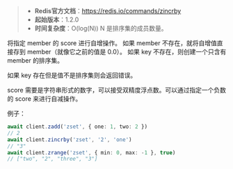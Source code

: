 > - **Redis官方文档**：https://redis.io/commands/zincrby
> - **起始版本**：1.2.0
> - **时间复杂度**：O(log(N)) N 是排序集的成员数量。

将指定 member 的 score 进行自增操作。
如果 member 不存在，就将自增值直接存到 member（就像它之前的值是 0.0）。
如果 key 不存在，则创建一个只含有 member 的排序集。

如果 key 存在但是值不是排序集则会返回错误。

score 需要是字符串形式的数字，可以接受双精度浮点数。可以通过指定一个负数的 score 来进行自减操作。

例子：

```typescript
await client.zadd('zset', { one: 1, two: 2 })
// 2
await client.zincrby('zset', '2', 'one')
// "3"
await client.zrange('zset', { min: 0, max: -1 }, true)
// ["two", "2", "three", "3"]
```
